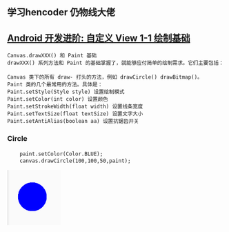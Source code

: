 ## 学习hencoder 仍物线大佬

## [Android 开发进阶: 自定义 View 1-1 绘制基础](https://hencoder.com/ui-1-1/)
    Canvas.drawXXX() 和 Paint 基础
    drawXXX() 系列方法和 Paint 的基础掌握了，就能够应付简单的绘制需求。它们主要包括：
    
    Canvas 类下的所有 draw- 打头的方法，例如 drawCircle() drawBitmap()。
    Paint 类的几个最常用的方法。具体是：
    Paint.setStyle(Style style) 设置绘制模式
    Paint.setColor(int color) 设置颜色
    Paint.setStrokeWidth(float width) 设置线条宽度
    Paint.setTextSize(float textSize) 设置文字大小
    Paint.setAntiAlias(boolean aa) 设置抗锯齿开关
### Circle 
```
    paint.setColor(Color.BLUE);
    canvas.drawCircle(100,100,50,paint);
```
![圆形](image/Circle.png)